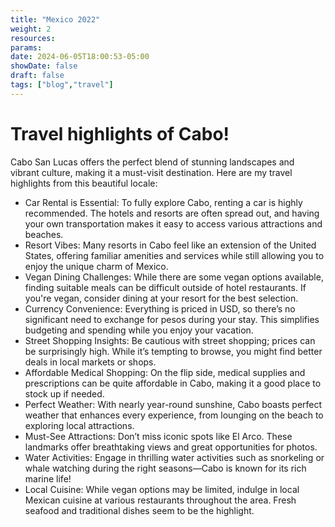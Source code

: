 ```yaml
---
title: "Mexico 2022"
weight: 2
resources:
params:
date: 2024-06-05T18:00:53-05:00
showDate: false
draft: false
tags: ["blog","travel"]
---
```

# Travel highlights of Cabo!
Cabo San Lucas offers the perfect blend of stunning landscapes and vibrant culture, making it a must-visit destination. Here are my travel highlights from this beautiful locale:
* Car Rental is Essential: To fully explore Cabo, renting a car is highly recommended. The hotels and resorts are often spread out, and having your own transportation makes it easy to access various attractions and beaches.
* Resort Vibes: Many resorts in Cabo feel like an extension of the United States, offering familiar amenities and services while still allowing you to enjoy the unique charm of Mexico.
* Vegan Dining Challenges: While there are some vegan options available, finding suitable meals can be difficult outside of hotel restaurants. If you're vegan, consider dining at your resort for the best selection.
* Currency Convenience: Everything is priced in USD, so there’s no significant need to exchange for pesos during your stay. This simplifies budgeting and spending while you enjoy your vacation.
* Street Shopping Insights: Be cautious with street shopping; prices can be surprisingly high. While it’s tempting to browse, you might find better deals in local markets or shops.
* Affordable Medical Shopping: On the flip side, medical supplies and prescriptions can be quite affordable in Cabo, making it a good place to stock up if needed.
* Perfect Weather: With nearly year-round sunshine, Cabo boasts perfect weather that enhances every experience, from lounging on the beach to exploring local attractions.
* Must-See Attractions: Don’t miss iconic spots like El Arco. These landmarks offer breathtaking views and great opportunities for photos.
* Water Activities: Engage in thrilling water activities such as snorkeling or whale watching during the right seasons—Cabo is known for its rich marine life!
* Local Cuisine: While vegan options may be limited, indulge in local Mexican cuisine at various restaurants throughout the area. Fresh seafood and traditional dishes seem to be the highlight.
   
